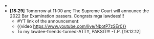 -
- **[18:29]** Tomorrow at 11:00 am; The Supreme Court will announce the 2022 Bar Examination passers. Congrats mga lawdees!!!
	- #YT link of the announcement:
	- {{video https://www.youtube.com/live/NbotP7zSEr0}}
	- To my lawdee-friends-turned-ATTY, PAKSIT!!! -T.P. [19:12:12]